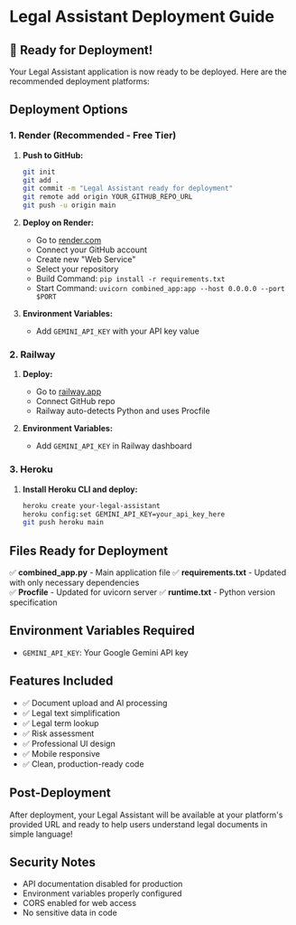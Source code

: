 # Legal Assistant Deployment Guide

## 🚀 Ready for Deployment!

Your Legal Assistant application is now ready to be deployed. Here are the recommended deployment platforms:

## Deployment Options

### 1. Render (Recommended - Free Tier)
1. **Push to GitHub:**
   ```bash
   git init
   git add .
   git commit -m "Legal Assistant ready for deployment"
   git remote add origin YOUR_GITHUB_REPO_URL
   git push -u origin main
   ```

2. **Deploy on Render:**
   - Go to [render.com](https://render.com)
   - Connect your GitHub account
   - Create new "Web Service"
   - Select your repository
   - Build Command: `pip install -r requirements.txt`
   - Start Command: `uvicorn combined_app:app --host 0.0.0.0 --port $PORT`

3. **Environment Variables:**
   - Add `GEMINI_API_KEY` with your API key value

### 2. Railway
1. **Deploy:**
   - Go to [railway.app](https://railway.app)
   - Connect GitHub repo
   - Railway auto-detects Python and uses Procfile

2. **Environment Variables:**
   - Add `GEMINI_API_KEY` in Railway dashboard

### 3. Heroku
1. **Install Heroku CLI and deploy:**
   ```bash
   heroku create your-legal-assistant
   heroku config:set GEMINI_API_KEY=your_api_key_here
   git push heroku main
   ```

## Files Ready for Deployment

✅ **combined_app.py** - Main application file
✅ **requirements.txt** - Updated with only necessary dependencies  
✅ **Procfile** - Updated for uvicorn server
✅ **runtime.txt** - Python version specification

## Environment Variables Required

- `GEMINI_API_KEY`: Your Google Gemini API key

## Features Included

- ✅ Document upload and AI processing
- ✅ Legal text simplification
- ✅ Legal term lookup
- ✅ Risk assessment
- ✅ Professional UI design
- ✅ Mobile responsive
- ✅ Clean, production-ready code

## Post-Deployment

After deployment, your Legal Assistant will be available at your platform's provided URL and ready to help users understand legal documents in simple language!

## Security Notes

- API documentation disabled for production
- Environment variables properly configured
- CORS enabled for web access
- No sensitive data in code